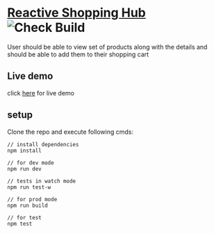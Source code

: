 # [Reactive Shopping Hub](https://reactive-shopping-sim.herokuapp.com/) ![Check Build](https://github.com/vipulDessai/reactive-shopping-sim/workflows/Check%20Build/badge.svg)
User should be able to view set of products along with the details and should be able to add them to their shopping cart

## Live demo
click [here](https://reactive-shopping-sim.herokuapp.com/) for live demo

## setup
Clone the repo and execute following cmds:
```
// install dependencies
npm install

// for dev mode
npm run dev

// tests in watch mode
npm run test-w

// for prod mode
npm run build

// for test
npm test
```